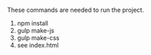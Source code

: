 These commands are needed to run the project.

1. npm install
2. gulp make-js
3. gulp make-css
4. see index.html